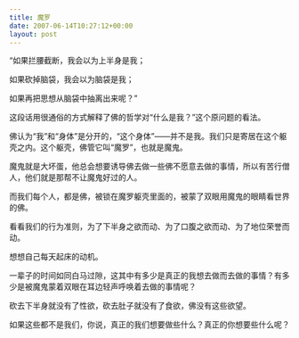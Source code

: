 ```yaml
---
title: 魔罗
date: 2007-06-14T10:27:12+00:00
layout: post
---
```

&#8220;如果拦腰截断，我会以为上半身是我；

如果砍掉脑袋，我会以为脑袋是我；

如果再把思想从脑袋中抽离出来呢？&#8221;</p> 

这段话用很通俗的方式解释了佛的哲学对&#8220;什么是我？&#8221;这个原问题的看法。</p> 

佛认为&#8220;我&#8221;和&#8220;身体&#8221;是分开的，&#8220;这个身体&#8221;——并不是我。我们只是寄居在这个躯壳之内。这个躯壳，佛管它叫&#8220;魔罗&#8221;，也就是魔鬼。</p> 

魔鬼就是大坏蛋，他总会想要诱导佛去做一些佛不愿意去做的事情，所以有苦行僧人，他们就是那帮不让魔鬼好过的人。</p> 

而我们每个人，都是佛，被锁在魔罗躯壳里面的，被蒙了双眼用魔鬼的眼睛看世界的佛。</p> 

看看我们的行为准则，为了下半身之欲而动、为了口腹之欲而动、为了地位荣誉而动。</p> 

想想自己每天起床的动机。</p> 

一辈子的时间如同白马过隙，这其中有多少是真正的我想去做而去做的事情？有多少是被魔鬼蒙着双眼在耳边轻声呼唤着去做的事情呢？</p> 

砍去下半身就没有了性欲，砍去肚子就没有了食欲，佛没有这些欲望。</p> 

如果这些都不是我们，你说，真正的我们想要做些什么？真正的你想要些什么呢？
